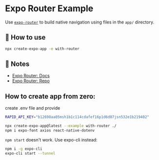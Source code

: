 # Expo Router Example

Use [`expo-router`](https://expo.github.io/router) to build native navigation using files in the `app/` directory.

## 🚀 How to use

```sh
npx create-expo-app -e with-router
```

## 📝 Notes

- [Expo Router: Docs](https://expo.github.io/router)
- [Expo Router: Repo](https://github.com/expo/router)

## How to create app from zero:

create .env file and provide

```bash
RAPID_API_KEY="b12698aa05msh1b1c114cdafef16p1d6d07jsn532e1b219402"
```

```bash
npx create-expo-app@latest --example with-router ./
npm i expo-font axios react-native-dotenv
```

`npm start` doesn't work. Use expo-cli instead:

```bash
npm i -g expo-cli
expo-cli start --tunnel
```
